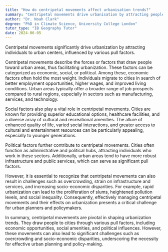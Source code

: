 ```yaml
---
title: "How do centripetal movements affect urbanisation trends?"
summary: "Centripetal movements drive urbanisation by attracting people towards urban centres due to various pull factors."
author: "Dr. Noah Clark"
degree: "PhD in Climate Science, University College London"
tutor_type: "IB Geography Tutor"
date: 2024-06-05
---
```


Centripetal movements significantly drive urbanization by attracting individuals to urban centers, influenced by various pull factors.

Centripetal movements describe the forces or factors that draw people toward urban areas, thus facilitating urbanization. These factors can be categorized as economic, social, or political. Among these, economic factors often hold the most weight. Individuals migrate to cities in search of better employment opportunities, higher wages, and improved living conditions. Urban areas typically offer a broader range of job prospects compared to rural regions, especially in sectors such as manufacturing, services, and technology.

Social factors also play a vital role in centripetal movements. Cities are known for providing superior educational options, healthcare facilities, and a diverse array of cultural and recreational amenities. The allure of enhanced quality of life, varied social interactions, and greater access to cultural and entertainment resources can be particularly appealing, especially to younger generations.

Political factors further contribute to centripetal movements. Cities often function as administrative and political hubs, attracting individuals who work in these sectors. Additionally, urban areas tend to have more robust infrastructure and public services, which can serve as significant pull factors.

However, it is essential to recognize that centripetal movements can also result in challenges such as overcrowding, strain on infrastructure and services, and increasing socio-economic disparities. For example, rapid urbanization can lead to the proliferation of slums, heightened pollution levels, and social inequality. Consequently, effectively managing centripetal movements and their effects on urbanization presents a critical challenge for urban planners and policymakers.

In summary, centripetal movements are pivotal in shaping urbanization trends. They draw people to cities through various pull factors, including economic opportunities, social amenities, and political influences. However, these movements can also lead to significant challenges such as overcrowding and socio-economic disparities, underscoring the necessity for effective urban planning and policy-making.
    